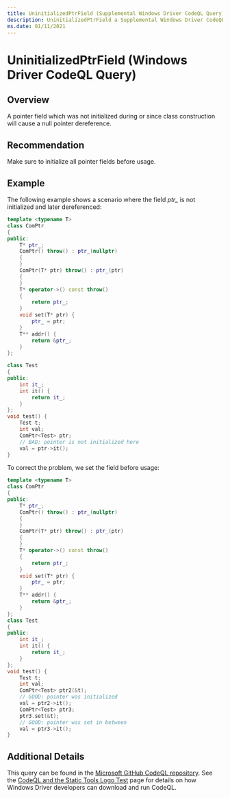 ```yaml
---
title: UninitializedPtrField (Supplemental Windows Driver CodeQL Query)
description: UninitializedPtrField a Supplemental Windows Driver CodeQL Query
ms.date: 01/11/2021
---
```


# UninitializedPtrField (Windows Driver CodeQL Query)

## Overview

A pointer field which was not initialized during or since class construction will cause a null pointer dereference.

## Recommendation

Make sure to initialize all pointer fields before usage.

## Example

The following example shows a scenario where the field *ptr_* is not initialized and later dereferenced:

```cpp
template <typename T>
class ComPtr
{
public:
	T* ptr_;
	ComPtr() throw() : ptr_(nullptr)
	{
	}
	ComPtr(T* ptr) throw() : ptr_(ptr)
	{
	}
	T* operator->() const throw()
	{
		return ptr_;
	}
	void set(T* ptr) {
		ptr_ = ptr;
	}
	T** addr() {
		return &ptr_;
	}
};

class Test
{
public:
	int it_;
	int it() {
		return it_;
	}
};
void test() {
	Test t;
	int val;
	ComPtr<Test> ptr;
	// BAD: pointer is not initialized here
	val = ptr->it();
}
```

To correct the problem, we set the field before usage:

```cpp
template <typename T>
class ComPtr
{
public:
	T* ptr_;
	ComPtr() throw() : ptr_(nullptr)
	{
	}
	ComPtr(T* ptr) throw() : ptr_(ptr)
	{
	}
	T* operator->() const throw()
	{
		return ptr_;
	}
	void set(T* ptr) {
		ptr_ = ptr;
	}
	T** addr() {
		return &ptr_;
	}
};
class Test
{
public:
	int it_;
	int it() {
		return it_;
	}
};
void test() {
	Test t;
	int val;
	ComPtr<Test> ptr2(&t);
	// GOOD: pointer was initialized
	val = ptr2->it();
	ComPtr<Test> ptr3;
	ptr3.set(&t);
	// GOOD: pointer was set in between
	val = ptr3->it();
}
```

## Additional Details

This query can be found in the [Microsoft GitHub CodeQL repository](https://github.com/microsoft/Windows-Driver-Developer-Supplemental-Tools).  See the [CodeQL and the Static Tools Logo Test](./static-tools-and-codeql.md) page for details on how Windows Driver developers can download and run CodeQL.
